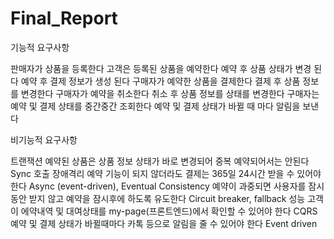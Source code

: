 # Final_Report

기능적 요구사항

판매자가 상품을 등록한다
고객은 등록된 상품을 예약한다
예약 후 상품 상태가 변경 된다
예약 후 결제 정보가 생성 된다
구매자가 예약한 상품을 결제한다
결제 후 상품 정보를 변경한다
구매자가 예약을 취소한다
취소 후 상품 정보를 상태를 변경한다
구매자는 예약 및 결제 상태를 중간중간 조회한다
예약 및 결제 상태가 바뀔 때 마다 알림을 보낸다

비기능적 요구사항

트랜잭션
예약된 상품은 상품 정보 상태가 바로 변경되어 중복 예약되어서는 안된다 Sync 호출
장애격리
예약 기능이 되지 않더라도 결제는 365일 24시간 받을 수 있어야 한다 Async (event-driven), Eventual Consistency
예약이 과중되면 사용자를 잠시동안 받지 않고 예약을 잠시후에 하도록 유도한다 Circuit breaker, fallback
성능
고객이 에약내역 및 대여상태를 my-page(프론트엔드)에서 확인할 수 있어야 한다 CQRS
예약 및 결제 상태가 바뀔때마다 카톡 등으로 알림을 줄 수 있어야 한다 Event driven
